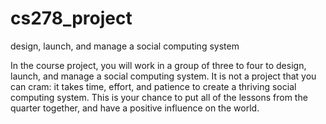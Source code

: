 # cs278_project
design, launch, and manage a social computing system


In the course project, you will work in a group of three to four to design, launch, and manage a social computing system. It is not a project that you can cram: it takes time, effort, and patience to create a thriving social computing system. This is your chance to put all of the lessons from the quarter together, and have a positive influence on the world.
